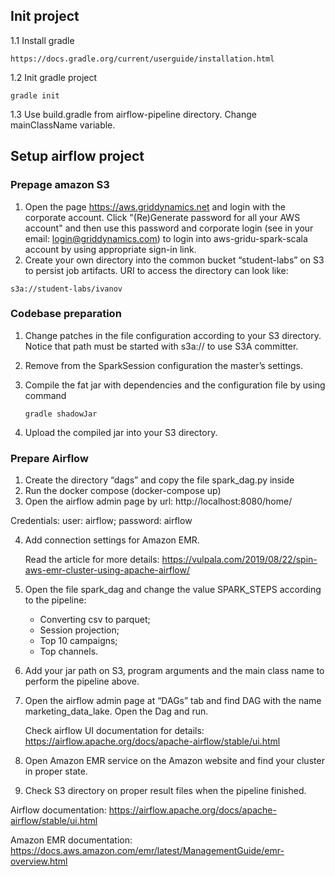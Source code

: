 ## Init project

1.1 Install gradle
    
    https://docs.gradle.org/current/userguide/installation.html
    
1.2 Init gradle project


    gradle init

    
1.3 Use build.gradle from airflow-pipeline directory. Change mainClassName variable.


## Setup airflow project

### Prepage amazon S3

1. Open the page https://aws.griddynamics.net and login with the corporate account.
Click "(Re)Generate password for all your AWS account" and then use this password and corporate login (see in your email: login@griddynamics.com) to login into aws-gridu-spark-scala account by using appropriate sign-in link. 
2. Create your own directory into the common bucket “student-labs” on S3 to persist job artifacts.
URI to access the directory can look like:

```s3a://student-labs/ivanov```

### Codebase preparation

1. Change patches in the file configuration according to your S3 directory. Notice that path must be started with s3a:// to use S3A committer.

2. Remove from the SparkSession configuration the master’s settings.

3. Compile the fat jar with dependencies and the configuration file by using command

   ```gradle shadowJar```

4. Upload the compiled jar into your S3 directory.

### Prepare Airflow

1. Create the directory “dags” and copy the file spark_dag.py inside
2. Run the docker compose (docker-compose up)
3. Open the airflow admin page by url: http://localhost:8080/home/

Credentials: user: airflow; password: airflow

4. Add connection settings for Amazon EMR.

      Read the article for more details: https://vulpala.com/2019/08/22/spin-aws-emr-cluster-using-apache-airflow/

5. Open the file spark_dag and change the value SPARK_STEPS according to the pipeline:
   * Converting csv to parquet;
   * Session projection;
   * Top 10 campaigns;
   * Top channels.

6. Add your jar path on S3, program arguments and the main class name to perform the pipeline above.

7. Open the airflow admin page at “DAGs” tab and find DAG with the name marketing_data_lake. Open the Dag and run.

   Check airflow UI documentation for details:  
   https://airflow.apache.org/docs/apache-airflow/stable/ui.html

9. Open Amazon EMR service on the Amazon website and find your cluster in proper state.
10. Check S3 directory on proper result files when the pipeline finished.

Airflow documentation:
https://airflow.apache.org/docs/apache-airflow/stable/ui.html


Amazon EMR documentation:
https://docs.aws.amazon.com/emr/latest/ManagementGuide/emr-overview.html


